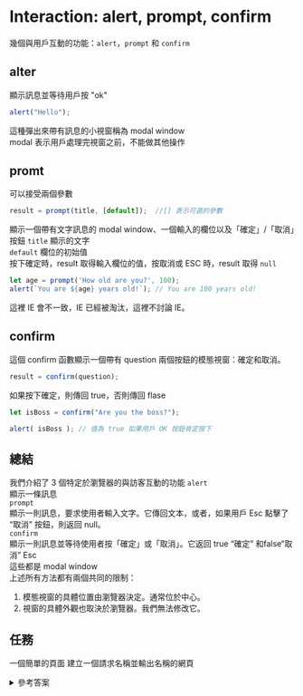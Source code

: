 # Interaction: alert, prompt, confirm
幾個與用戶互動的功能：`alert`，`prompt` 和 `confirm`  
## alter  
顯示訊息並等待用戶按 "ok" 
```javascript
alert("Hello");
```
這種彈出來帶有訊息的小視窗稱為 modal window  
modal 表示用戶處理完視窗之前，不能做其他操作  

## promt  
可以接受兩個參數  
```javascript
result = prompt(title, [default]);  //[] 表示可選的參數
```
顯示一個帶有文字訊息的 modal window、一個輸入的欄位以及「確定」/「取消」按鈕
`title` 顯示的文字  
`default` 欄位的初始值  
按下確定時，result 取得輸入欄位的值，按取消或 ESC 時，result 取得 `null`  

```javascript
let age = prompt('How old are you?', 100);
alert(`You are ${age} years old!`); // You are 100 years old!
```
這裡 IE 會不一致，IE 已經被淘汰，這裡不討論 IE。 

## confirm  
這個 confirm 函數顯示一個帶有 question 兩個按鈕的模態視窗：確定和取消。  
```javascript
result = confirm(question);
```
如果按下確定，則傳回 true，否則傳回 flase  
```javascript
let isBoss = confirm("Are you the boss?");

alert( isBoss ); // 值為 true 如果用戶 OK 按鈕肯定按下
```

## 總結  
我們介紹了 3 個特定於瀏覽器的與訪客互動的功能
`alert`    
顯示一條訊息   
`prompt`  
顯示一則訊息，要求使用者輸入文字。它傳回文本，或者，如果用戶 Esc 點擊了 “取消” 按鈕，則返回 null。  
`confirm`  
顯示一則訊息並等待使用者按「確定」或「取消」。它返回 true “確定” 和false“取消” Esc  
這些都是 modal window  
上述所有方法都有兩個共同的限制： 
1. 模態視窗的具體位置由瀏覽器決定。通常位於中心。
2. 視窗的具體外觀也取決於瀏覽器。我們無法修改它。

## 任務
一個簡單的頁面
建立一個請求名稱並輸出名稱的網頁  
<details>
<summary>參考答案</summary>

  ```javascript
    let name = prompt("What is your name?", "");
    alert(name);
  ```
  ```html
    <!DOCTYPE html>
    <html>
    <body>

      <script>
        'use strict';

        let name = prompt("What is your name?", "");
        alert(name);
      </script>

    </body>
    </html>
  ```
</details>